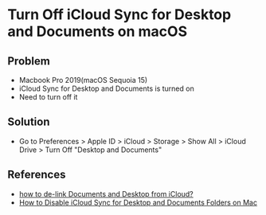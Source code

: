 # Turn Off iCloud Sync for Desktop and Documents on macOS

## Problem
* Macbook Pro 2019(macOS Sequoia 15)
* iCloud Sync for Desktop and Documents is turned on
* Need to turn off it

## Solution
* Go to Preferences > Apple ID > iCloud > Storage > Show All > iCloud Drive > Turn Off "Desktop and Documents"

## References
* [how to de-link Documents and Desktop from iCloud?](https://discussions.apple.com/thread/255272838)
* [How to Disable iCloud Sync for Desktop and Documents Folders on Mac](https://www.howtogeek.com/721152/how-to-stop-icloud-sync-for-desktop-and-documents-folders-on-mac/)
